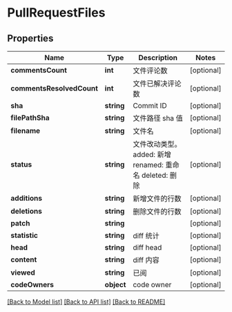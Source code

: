 # PullRequestFiles

## Properties

Name | Type | Description | Notes
------------ | ------------- | ------------- | -------------
**commentsCount** | **int** | 文件评论数 | [optional] 
**commentsResolvedCount** | **int** | 文件已解决评论数 | [optional] 
**sha** | **string** | Commit ID | [optional] 
**filePathSha** | **string** | 文件路径 sha 值 | [optional] 
**filename** | **string** | 文件名 | [optional] 
**status** | **string** | 文件改动类型。added: 新增 renamed: 重命名 deleted: 删除 | [optional] 
**additions** | **string** | 新增文件的行数 | [optional] 
**deletions** | **string** | 删除文件的行数 | [optional] 
**patch** | **string** |  | [optional] 
**statistic** | **string** | diff 统计 | [optional] 
**head** | **string** | diff head | [optional] 
**content** | **string** | diff 内容 | [optional] 
**viewed** | **string** | 已阅 | [optional] 
**codeOwners** | **object** | code owner | [optional] 

[[Back to Model list]](../../README.md#documentation-for-models) [[Back to API list]](../../README.md#documentation-for-api-endpoints) [[Back to README]](../../README.md)


